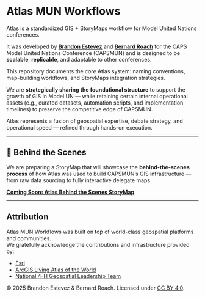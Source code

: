 # Atlas MUN Workflows

Atlas is a standardized GIS + StoryMaps workflow for Model United Nations conferences.  

It was developed by **[Brandon Estevez](https://www.linkedin.com/in/brandonestevez)** and **[Bernard Roach](https://www.linkedin.com/in/bernard-roach-b21553340/)** for the CAPS Model United Nations Conference (CAPSMUN) and is designed to be **scalable**, **replicable**, and adaptable to other conferences.

This repository documents the *core* Atlas system: naming conventions, map-building workflows, and StoryMaps integration strategies.  

We are **strategically sharing the foundational structure** to support the growth of GIS in Model UN — while retaining certain internal operational assets (e.g., curated datasets, automation scripts, and implementation timelines) to preserve the competitive edge of CAPSMUN.

Atlas represents a fusion of geospatial expertise, debate strategy, and operational speed — refined through hands-on execution.

---

## 📖 Behind the Scenes

We are preparing a StoryMap that will showcase the **behind-the-scenes process** of how Atlas was used to build CAPSMUN’s GIS infrastructure — from raw data sourcing to fully interactive delegate maps.

**[Coming Soon: Atlas Behind the Scenes StoryMap](#)**

---

## Attribution

Atlas MUN Workflows was built on top of world-class geospatial platforms and communities.  
We gratefully acknowledge the contributions and infrastructure provided by:

- [Esri](https://www.esri.com/)  
- [ArcGIS Living Atlas of the World](https://livingatlas.arcgis.com/en/)  
- [National 4-H Geospatial Leadership Team](www.national4hgeospatialteam.us)

© 2025 Brandon Estevez & Bernard Roach. Licensed under [CC BY 4.0](https://creativecommons.org/licenses/by/4.0/).

